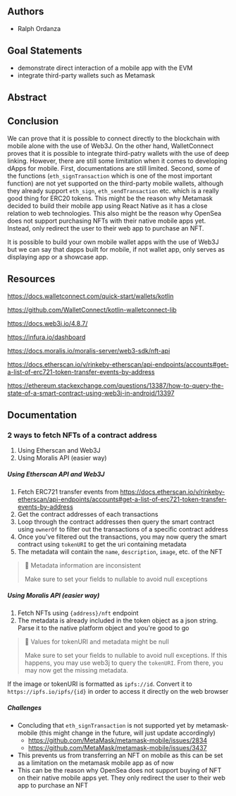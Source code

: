 ## Authors

* Ralph Ordanza

## Goal Statements

* demonstrate direct interaction of a mobile app with the EVM
* integrate third-party wallets such as Metamask

## Abstract

## Conclusion

We can prove that it is possible to connect directly to the blockchain with mobile alone with the
use of Web3J. On the other hand, WalletConnect proves that it is possible to integrate third-patry
wallets with the use of deep linking. However, there are still some limitation when it comes to
developing dApps for mobile. First, documentations are still limited. Second, some of the
functions (`eth_signTransaction` which is one of the most important function) are not yet supported
on the third-party mobile wallets, although they already support `eth_sign`, `eth_sendTransaction`
etc. which is a really good thing for ERC20 tokens. This might be the reason why Metamask decided to
build their mobile app using React Native as it has a close relation to web technologies. This also
might be the reason why OpenSea does not support purchasing NFTs with their native mobile apps yet.
Instead, only redirect the user to their web app to purchase an NFT.

It is possible to build your own mobile wallet apps with the use of Web3J but we can say that dapps built
for mobile, if not wallet app, only serves as displaying app or a showcase app.

## Resources

https://docs.walletconnect.com/quick-start/wallets/kotlin

https://github.com/WalletConnect/kotlin-walletconnect-lib

https://docs.web3j.io/4.8.7/

https://infura.io/dashboard

https://docs.moralis.io/moralis-server/web3-sdk/nft-api

https://docs.etherscan.io/v/rinkeby-etherscan/api-endpoints/accounts#get-a-list-of-erc721-token-transfer-events-by-address

https://ethereum.stackexchange.com/questions/13387/how-to-query-the-state-of-a-smart-contract-using-web3j-in-android/13397

## Documentation

### 2 ways to fetch NFTs of a contract address

1. Using Etherscan and Web3J
2. Using Moralis API (easier way)

##### Using Etherscan API and Web3J

1. Fetch ERC721 transfer events
   from https://docs.etherscan.io/v/rinkeby-etherscan/api-endpoints/accounts#get-a-list-of-erc721-token-transfer-events-by-address
2. Get the contract addresses of each transactions
3. Loop through the contract addresses then query the smart contract using `ownerOf` to filter out
   the transactions of a specific contract address
4. Once you've filtered out the transactions, you may now query the smart contract using `tokenURI`
   to get the uri containing metadata
5. The metadata will contain the `name`, `description`, `image`, etc. of the NFT

> 🚧 Metadata information are inconsistent
>
> Make sure to set your fields to nullable to avoid null exceptions

##### Using Moralis API (easier way)

1. Fetch NFTs using `{address}/nft` endpoint
2. The metadata is already included in the token object as a json string. Parse it to the native
   platform object and you're good to go

> 🚧 Values for tokenURI and metadata might be null
>
> Make sure to set your fields to nullable to avoid null exceptions.
> If this happens, you may use web3j to query the `tokenURI`. From there, you may now get the missing metadata.

If the image or tokenURI is formatted as `ipfs://id`. Convert it to `https://ipfs.io/ipfs/{id}` in
order to access it directly on the web browser

##### Challenges

* Concluding that `eth_signTransaction` is not supported yet by metamask-mobile (this might change
  in the future, will just update accordingly)
    - https://github.com/MetaMask/metamask-mobile/issues/2834
    - https://github.com/MetaMask/metamask-mobile/issues/3437
* This prevents us from transferring an NFT on mobile as this can be set as a limitation on the
  metamask mobile app as of now
* This can be the reason why OpenSea does not support buying of NFT on their native mobile apps yet.
  They only redirect the user to their web app to purchase an NFT